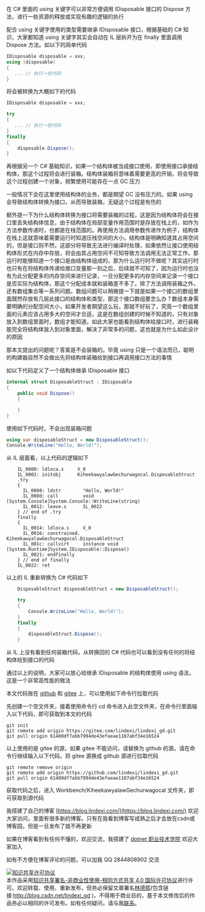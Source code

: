 
在 C# 里面的 using 关键字可以非常方便调用 IDisposable 接口的 Dispose 方法，进行一些资源的释放或实现有趣的逻辑的执行

<!--more-->


<!-- CreateTime:2024/06/18 07:15:33 -->

<!-- 发布 -->
<!-- 博客 -->

配合 using 关键字使用的类型需要继承 IDisposable 接口，根据基础的 C# 知识，大家都知道 using 关键字其实会自动在 IL 层拆开为在 finally 里面调用 Dispose 方法。如以下的简单代码

```csharp
IDisposable disposable = xxx;
using (disposable)
{
   ... // 执行一些代码
}
```

将会被转换为大概如下的代码

```csharp
IDisposable disposable = xxx;

try
{
   ... // 执行一些代码
}
finally
{
    disposable.Dispose();
}
```

再根据另一个 C# 基础知识，如果一个结构体被当成接口使用，即使用接口承接结构体，那这个过程将会进行装箱。结构体装箱将意味着需要更高的开销，将会导致这个过程创建一个对象，频繁使用可能存在一点 GC 压力

一般情况下会在这里使用结构体的业务，都是期望 GC 没有压力的。如果 using 会导致结构体转换为接口，从而导致装箱，无疑这个过程是有伤的

额外提一下为什么结构体转换为接口将需要装箱的过程，这是因为结构体将会在接口里丢失结构体信息，由于结构体在局部变量作用范围时是存放在栈上的，如作为方法参数传递时，也都是在栈范围的。再使用方法调用参数传递作为例子，结构体在栈上这就意味着需要运行时知道压栈空间的大小。结构体是明确知道其占用空间的，但是接口则不然，这部分将导致无法进行编译时处理，如果依然让接口使用结构体形式在内存中存放，将会由其占用空间不可知导致方法调用无法正常工作。那运行时能够知道一个接口是由结构体组成的，那为什么运行时不做呢？其实运行时也只有在将结构体传递给接口变量那一刻之后，后续就不可知了，因为运行时也没有为此分配更多的内存空间来进行记录，一旦分配更多的内存空间来记录一个接口是否实际为结构体，那这个分配成本就和装箱差不多了。除了方法调用装箱之外，还有数组集合等一系列问题。数组问题可以稍微提一下就是如果一个接口的数组里面既然存放有几层此接口的结构体和类型，那这个接口数组要怎么办？数组本身需要明确的分配空间大小，如果开发者期望这么玩，那就不好玩了，究竟一个数组里面的元素应该占用多大的空间才合适，这是在数组创建的时候不知道的，只有对象放入到数组里面时，数组才能知道。如此大家也能看到结构体给接口时，进行装箱能完全将结构体放入到对象里面，解决了非常多的问题，这也就是为什么如此设计的原因

那本文提出的问题呢？答案是不会装箱的。毕竟 using 只是一个语法而已，聪明的构建器自然不会做出先将结构体装箱给到接口再调用接口方法的事情

如以下代码定义了一个结构体继承 IDisposable 接口

```csharp
internal struct DisposableStruct : IDisposable
{
    public void Dispose()
    {

    }
}
```

使用如下代码时，不会出现装箱问题

```csharp
using var disposableStruct = new DisposableStruct();
Console.WriteLine("Hello, World!");
```

从 IL 层面看，以上代码的逻辑如下

```IL
    IL_0000: ldloca.s     V_0
    IL_0002: initobj      KiheekawyalawGechurwagocal.DisposableStruct
    .try
    {
      IL_0008: ldstr        "Hello, World!"
      IL_000d: call         void [System.Console]System.Console::WriteLine(string)
      IL_0012: leave.s      IL_0022
    } // end of .try
    finally
    {
      IL_0014: ldloca.s     V_0
      IL_0016: constrained. KiheekawyalawGechurwagocal.DisposableStruct
      IL_001c: callvirt     instance void [System.Runtime]System.IDisposable::Dispose()
      IL_0021: endfinally
    } // end of finally
    IL_0022: ret
```

以上的 IL 重新转换为 C# 代码如下

```csharp
    DisposableStruct disposableStruct = new DisposableStruct();

    try
    {
        Console.WriteLine("Hello, World!");
    }
    finally
    {
        disposableStruct.Dispose();
    }
```

从 IL 上没有看到任何装箱代码，从转换回的 C# 代码也可以看到没有任何的将结构体给到接口的代码

通过以上的说明，大家可以放心给继承 IDisposable 的结构体使用 using 语法，这是一个非常高性能的做法

本文代码放在 [github](https://github.com/lindexi/lindexi_gd/tree/61400df7abb7994de43efaeae1187abf34e16524/Workbench/KiheekawyalawGechurwagocal) 和 [gitee](https://gitee.com/lindexi/lindexi_gd/tree/61400df7abb7994de43efaeae1187abf34e16524/Workbench/KiheekawyalawGechurwagocal) 上，可以使用如下命令行拉取代码

先创建一个空文件夹，接着使用命令行 cd 命令进入此空文件夹，在命令行里面输入以下代码，即可获取到本文的代码

```
git init
git remote add origin https://gitee.com/lindexi/lindexi_gd.git
git pull origin 61400df7abb7994de43efaeae1187abf34e16524
```

以上使用的是 gitee 的源，如果 gitee 不能访问，请替换为 github 的源。请在命令行继续输入以下代码，将 gitee 源换成 github 源进行拉取代码

```
git remote remove origin
git remote add origin https://github.com/lindexi/lindexi_gd.git
git pull origin 61400df7abb7994de43efaeae1187abf34e16524
```

获取代码之后，进入 Workbench/KiheekawyalawGechurwagocal 文件夹，即可获取到源代码



我搭建了自己的博客 [https://blog.lindexi.com/](https://blog.lindexi.com/) 欢迎大家访问，里面有很多新的博客。只有在我看到博客写成熟之后才会放在csdn或博客园，但是一旦发布了就不再更新

如果在博客看到有任何不懂的，欢迎交流，我搭建了 [dotnet 职业技术学院](https://t.me/dotnet_campus) 欢迎大家加入

如有不方便在博客评论的问题，可以加我 QQ 2844808902 交流

<a rel="license" href="http://creativecommons.org/licenses/by-nc-sa/4.0/"><img alt="知识共享许可协议" style="border-width:0" src="https://licensebuttons.net/l/by-nc-sa/4.0/88x31.png" /></a><br />本作品采用<a rel="license" href="http://creativecommons.org/licenses/by-nc-sa/4.0/">知识共享署名-非商业性使用-相同方式共享 4.0 国际许可协议</a>进行许可。欢迎转载、使用、重新发布，但务必保留文章署名[林德熙](http://blog.csdn.net/lindexi_gd)(包含链接:http://blog.csdn.net/lindexi_gd )，不得用于商业目的，基于本文修改后的作品务必以相同的许可发布。如有任何疑问，请与我[联系](mailto:lindexi_gd@163.com)。